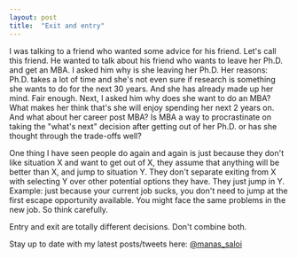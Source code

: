 ```yaml
---
layout: post
title:  "Exit and entry"
---
```


I was talking to a friend who wanted some advice for his friend. Let's call this friend. He wanted to talk about his friend who wants to leave her Ph.D. and get an MBA. I asked him why is she leaving her Ph.D. Her reasons: Ph.D. takes a lot of time and she's not even sure if research is something she wants to do for the next 30 years. And she has already made up her mind. Fair enough. Next, I asked him why does she want to do an MBA? What makes her think that's she will enjoy spending her next 2 years on. And what about her career post MBA? Is MBA a way to procrastinate on taking the "what's next" decision after getting out of her Ph.D. or has she thought through the trade-offs well?

One thing I have seen people do again and again is just because they don't like situation X and want to get out of X, they assume that anything will be better than X, and jump to situation Y. They don't separate exiting from X with selecting Y over other potential options they have. They just jump in Y. Example: just because your current job sucks, you don't need to jump at the first escape opportunity available. You might face the same problems in the new job. So think carefully.

Entry and exit are totally different decisions. Don't combine both.

Stay up to date with my latest posts/tweets here: [@manas_saloi](http://twitter.com/manas_saloi)
